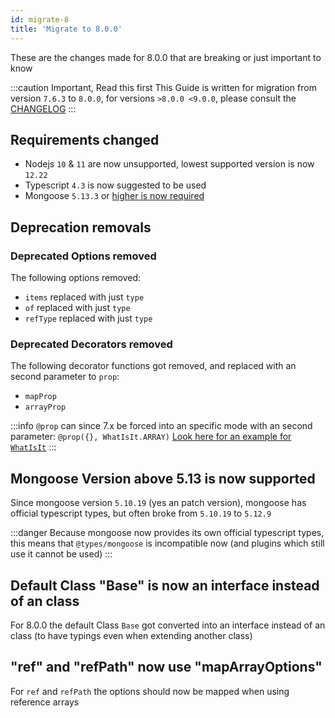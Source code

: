 ```yaml
---
id: migrate-8
title: 'Migrate to 8.0.0'
---
```


These are the changes made for 8.0.0 that are breaking or just important to know

:::caution Important, Read this first
This Guide is written for migration from version `7.6.3` to `8.0.0`, for versions `>8.0.0 <9.0.0`, please consult the [CHANGELOG](https://github.com/typegoose/typegoose/blob/master/CHANGELOG.md)
:::

## Requirements changed

- Nodejs `10` & `11` are now unsupported, lowest supported version is now `12.22`
- Typescript `4.3` is now suggested to be used
- Mongoose `5.13.3` or [higher is now required](#mongoose-version-above-513-is-now-supported)

## Deprecation removals

### Deprecated Options removed

The following options removed:

- `items` replaced with just `type`
- `of` replaced with just `type`
- `refType` replaced with just `type`

### Deprecated Decorators removed

The following decorator functions got removed, and replaced with an second parameter to `prop`:

- `mapProp`
- `arrayProp`

:::info
`@prop` can since 7.x be forced into an specific mode with an second parameter: `@prop({}, WhatIsIt.ARRAY)` [Look here for an example for `WhatIsIt`](../api/decorators/prop.md#whatisit)
:::

## Mongoose Version above 5.13 is now supported

Since mongoose version `5.10.19` (yes an patch version), mongoose has official typescript types, but often broke from `5.10.19` to `5.12.9`

:::danger
Because mongoose now provides its own official typescript types, this means that `@types/mongoose` is incompatible now (and plugins which still use it cannot be used)
:::

## Default Class "Base" is now an interface instead of an class

For 8.0.0 the default Class `Base` got converted into an interface instead of an class (to have typings even when extending another class)

## "ref" and "refPath" now use "mapArrayOptions"

For `ref` and `refPath` the options should now be mapped when using reference arrays
